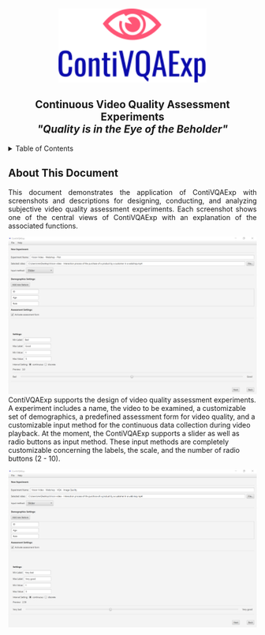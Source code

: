 <!-- PROJECT SHIELDS -->
<!--
*** I'm using markdown "reference style" links for readability.
*** Reference links are enclosed in brackets [ ] instead of parentheses ( ).
*** See the bottom of this document for the declaration of the reference variables
*** for contributors-url, forks-url, etc. This is an optional, concise syntax you may use.
*** https://www.markdownguide.org/basic-syntax/#reference-style-links
-->
<!--[![Twitter][twitter-shield]][twitter-url]
[![LinkedIn][linkedin-shield]][linkedin-url]
-->

<!-- PROJECT LOGO -->
<br />
<div align="center">
  <a href="https://github.com/okarras/ContiVQAExp">
    <img src="src/img/logo.svg" alt="Logo" width="300" height="150">
  </a>

<h2 align="center">Continuous Video Quality Assessment Experiments<br/>
<i>"Quality is in the Eye of the Beholder"</i></h2>
</div>

<!-- TABLE OF CONTENTS -->
<details>
  <summary>Table of Contents</summary>
  <ol>
    <li><a href="#about-the-project">About The Project</a></li>
    <li><a href="#built-with">Built With</a></li>
    <li><a href="#getting-started">Getting Started</a></li>
    <li><a href="#usage">Usage</a></li>
    <li><a href="#publications">Publications</a></li>
    <li><a href="#contributing">Contributing</a></li>
    <li><a href="#license">License</a></li>
    <li><a href="#contact">Contact</a></li>
    <li><a href="#acknowledgments">Acknowledgments</a></li>
  </ol>
</details>

<!-- ABOUT THE PROJECT -->
## About This Document

<p align="justify">
    This document demonstrates the application of ContiVQAExp with screenshots and descriptions for designing, conducting, and analyzing subjective video quality assessment experiments. Each screenshot shows one of the central views of ContiVQAExp with an explanation of the associated functions.
</p>

![GUI - Design an experiment](Screenshots/02_design_experiment.png)
ContiVQAExp supports the design of video quality assessment experiments. A experiment includes a name, the video to be examined, a customizable set of demographics, a predefined assessment form for video quality, and a customizable input method for the continuous data collection during video playback. At the moment, the ContiVQAExp supports a slider as well as radio buttons as input method. These input methods are completely customizable concerning the labels, the scale, and the number of radio buttons (2 - 10).

![GUI - Design an experiment](Screenshots/design_experiment.png)